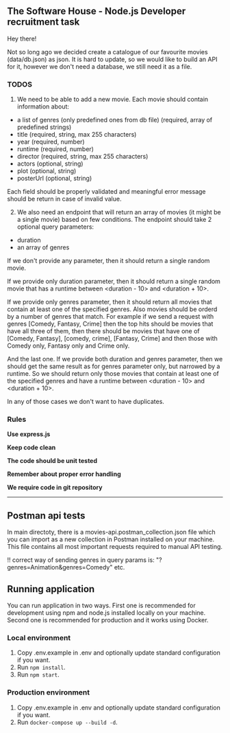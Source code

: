 ## The Software House - Node.js Developer recruitment task

Hey there!

Not so long ago we decided create a catalogue of our favourite movies (data/db.json) as json. It is hard to update, so we would like to build an API
for it, however we don't need a database, we still need it as a file.

### TODOS

1. We need to be able to add a new movie. Each movie should contain information about:

- a list of genres (only predefined ones from db file) (required, array of predefined strings)
- title (required, string, max 255 characters)
- year (required, number)
- runtime (required, number)
- director (required, string, max 255 characters)
- actors (optional, string)
- plot (optional, string)
- posterUrl (optional, string)

Each field should be properly validated and meaningful error message should be return in case of invalid value.

2. We also need an endpoint that will return an array of movies (it might be a single movie) based on few conditions. The endpoint should take 2 optional query parameters:

- duration
- an array of genres

If we don't provide any parameter, then it should return a single random movie.

If we provide only duration parameter, then it should return a single random movie that has a runtime between <duration - 10> and <duration + 10>.

If we provide only genres parameter, then it should return all movies that contain at least one of the specified genres. Also movies should be orderd by a number of genres that match. For example if we send a request with genres [Comedy, Fantasy, Crime] then the top hits should be movies that have all three of them, then there should be movies that have one of [Comedy, Fantasy], [comedy, crime], [Fantasy, Crime] and then those with Comedy only, Fantasy only and Crime only.

And the last one. If we provide both duration and genres parameter, then we should get the same result as for genres parameter only, but narrowed by a runtime. So we should return only those movies that contain at least one of the specified genres and have a runtime between <duration - 10> and <duration + 10>.

In any of those cases we don't want to have duplicates.

### Rules

**Use express.js**

**Keep code clean**

**The code should be unit tested**

**Remember about proper error handling**

**We require code in git repository**

---

## Postman api tests

In main directoty, there is a movies-api.postman_collection.json file which you can import as a new collection in Postman installed on your machine. This file contains all most important requests required to manual API testing.

!! correct way of sending genres in query params is: "?genres=Animation&genres=Comedy" etc.

## Running application

You can run application in two ways. First one is recommended for development using npm and node.js installed locally on your machine. Second one is recommended for production and it works using Docker.

### Local environment

1. Copy .env.example in .env and optionally update standard configuration if you want.
2. Run `npm install`.
3. Run `npm start`.

### Production environment
1. Copy .env.example in .env and optionally update standard configuration if you want.
2. Run `docker-compose up --build -d`.
